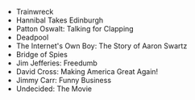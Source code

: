- Trainwreck
- Hannibal Takes Edinburgh
- Patton Oswalt: Talking for Clapping
- Deadpool
- The Internet's Own Boy: The Story of Aaron Swartz
- Bridge of Spies
- Jim Jefferies: Freedumb
- David Cross: Making America Great Again!
- Jimmy Carr: Funny Business
- Undecided: The Movie
